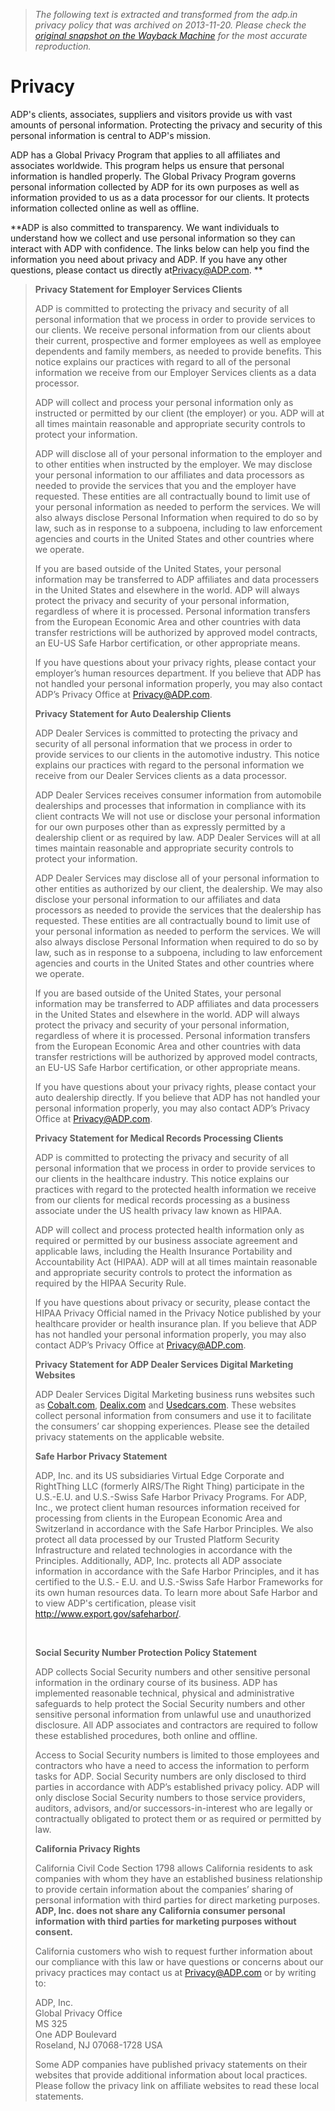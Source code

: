 > *The following text is extracted and transformed from the adp.in privacy policy that was archived on 2013-11-20. Please check the [original snapshot on the Wayback Machine](https://web.archive.org/web/20131120053429id_/http%3A//www.adp.com/privacy.aspx) for the most accurate reproduction.*

# Privacy

ADP's clients, associates, suppliers and visitors provide us with vast amounts of personal information. Protecting the privacy and security of this personal information is central to ADP's mission. 

ADP has a Global Privacy Program that applies to all affiliates and associates worldwide. This program helps us ensure that personal information is handled properly. The Global Privacy Program governs personal information collected by ADP for its own purposes as well as information provided to us as a data processor for our clients. It protects information collected online as well as offline. 

**ADP is also committed to transparency. We want individuals to understand how we collect and use personal information so they can interact with ADP with confidence. The links below can help you find the information you need about privacy and ADP. If you have any other questions, please contact us directly at[Privacy@ADP.com](mailto:Privacy@ADP.com). **

> **Privacy Statement for Employer Services Clients**
> 
> ADP is committed to protecting the privacy and security of all personal information that we process in order to provide services to our clients. We receive personal information from our clients about their current, prospective and former employees as well as employee dependents and family members, as needed to provide benefits. This notice explains our practices with regard to all of the personal information we receive from our Employer Services clients as a data processor. 
> 
> ADP will collect and process your personal information only as instructed or permitted by our client (the employer) or you. ADP will at all times maintain reasonable and appropriate security controls to protect your information. 
> 
> ADP will disclose all of your personal information to the employer and to other entities when instructed by the employer. We may disclose your personal information to our affiliates and data processors as needed to provide the services that you and the employer have requested. These entities are all contractually bound to limit use of your personal information as needed to perform the services. We will also always disclose Personal Information when required to do so by law, such as in response to a subpoena, including to law enforcement agencies and courts in the United States and other countries where we operate. 
> 
> If you are based outside of the United States, your personal information may be transferred to ADP affiliates and data processers in the United States and elsewhere in the world. ADP will always protect the privacy and security of your personal information, regardless of where it is processed. Personal information transfers from the European Economic Area and other countries with data transfer restrictions will be authorized by approved model contracts, an EU-US Safe Harbor certification, or other appropriate means. 
> 
> If you have questions about your privacy rights, please contact your employer’s human resources department. If you believe that ADP has not handled your personal information properly, you may also contact ADP’s Privacy Office at [Privacy@ADP.com](mailto:Privacy@ADP.com). 
> 
> **Privacy Statement for Auto Dealership Clients**
> 
> ADP Dealer Services is committed to protecting the privacy and security of all personal information that we process in order to provide services to our clients in the automotive industry. This notice explains our practices with regard to the personal information we receive from our Dealer Services clients as a data processor. 
> 
> ADP Dealer Services receives consumer information from automobile dealerships and processes that information in compliance with its client contracts We will not use or disclose your personal information for our own purposes other than as expressly permitted by a dealership client or as required by law. ADP Dealer Services will at all times maintain reasonable and appropriate security controls to protect your information. 
> 
> ADP Dealer Services may disclose all of your personal information to other entities as authorized by our client, the dealership. We may also disclose your personal information to our affiliates and data processors as needed to provide the services that the dealership has requested. These entities are all contractually bound to limit use of your personal information as needed to perform the services. We will also always disclose Personal Information when required to do so by law, such as in response to a subpoena, including to law enforcement agencies and courts in the United States and other countries where we operate.
> 
> If you are based outside of the United States, your personal information may be transferred to ADP affiliates and data processers in the United States and elsewhere in the world. ADP will always protect the privacy and security of your personal information, regardless of where it is processed. Personal information transfers from the European Economic Area and other countries with data transfer restrictions will be authorized by approved model contracts, an EU-US Safe Harbor certification, or other appropriate means. 
> 
> If you have questions about your privacy rights, please contact your auto dealership directly. If you believe that ADP has not handled your personal information properly, you may also contact ADP’s Privacy Office at [Privacy@ADP.com](mailto:Privacy@ADP.com). 
> 
> **Privacy Statement for Medical Records Processing Clients**
> 
> ADP is committed to protecting the privacy and security of all personal information that we process in order to provide services to our clients in the healthcare industry. This notice explains our practices with regard to the protected health information we receive from our clients for medical records processing as a business associate under the US health privacy law known as HIPAA.
> 
> ADP will collect and process protected health information only as required or permitted by our business associate agreement and applicable laws, including the Health Insurance Portability and Accountability Act (HIPAA). ADP will at all times maintain reasonable and appropriate security controls to protect the information as required by the HIPAA Security Rule. 
> 
> If you have questions about privacy or security, please contact the HIPAA Privacy Official named in the Privacy Notice published by your healthcare provider or health insurance plan. If you believe that ADP has not handled your personal information properly, you may also contact ADP’s Privacy Office at [Privacy@ADP.com](mailto:Privacy@ADP.com). 
> 
> **Privacy Statement for ADP Dealer Services Digital Marketing Websites**
> 
> ADP Dealer Services Digital Marketing business runs websites such as [Cobalt.com](http://www.cobalt.com/privacy/), [Dealix.com](http://www.dealix.com/aboutus/privacy.aspx) and [Usedcars.com](http://www.usedcars.com/privacypolicy.aspx). These websites collect personal information from consumers and use it to facilitate the consumers’ car shopping experiences. Please see the detailed privacy statements on the applicable website.
> 
> **Safe Harbor Privacy Statement**
> 
> ADP, Inc. and its US subsidiaries Virtual Edge Corporate and RightThing LLC (formerly AIRS/The Right Thing) participate in the U.S.-E.U. and U.S.-Swiss Safe Harbor Privacy Programs. For ADP, Inc., we protect client human resources information received for processing from clients in the European Economic Area and Switzerland in accordance with the Safe Harbor Principles. We also protect all data processed by our Trusted Platform Security Infrastructure and related technologies in accordance with the Principles. Additionally, ADP, Inc. protects all ADP associate information in accordance with the Safe Harbor Principles, and it has certified to the U.S.- E.U. and U.S.-Swiss Safe Harbor Frameworks for its own human resources data. To learn more about Safe Harbor and to view ADP's certification, please visit <http://www.export.gov/safeharbor/>.
> 
> [](https://safeharbor.export.gov/list.aspx)  
> [](http://www.export.gov/safeharbor)
> 
> **Social Security Number Protection Policy Statement**
> 
> ADP collects Social Security numbers and other sensitive personal information in the ordinary course of its business. ADP has implemented reasonable technical, physical and administrative safeguards to help protect the Social Security numbers and other sensitive personal information from unlawful use and unauthorized disclosure. All ADP associates and contractors are required to follow these established procedures, both online and offline.
> 
> Access to Social Security numbers is limited to those employees and contractors who have a need to access the information to perform tasks for ADP. Social Security numbers are only disclosed to third parties in accordance with ADP’s established privacy policy. ADP will only disclose Social Security numbers to those service providers, auditors, advisors, and/or successors-in-interest who are legally or contractually obligated to protect them or as required or permitted by law.
> 
> **California Privacy Rights**
> 
> California Civil Code Section 1798 allows California residents to ask companies with whom they have an established business relationship to provide certain information about the companies’ sharing of personal information with third parties for direct marketing purposes. **ADP, Inc. does not share any California consumer personal information with third parties for marketing purposes without consent.**
> 
> California customers who wish to request further information about our compliance with this law or have questions or concerns about our privacy practices may contact us at Privacy@ADP.com or by writing to: 
> 
> ADP, Inc.   
>  Global Privacy Office  
>  MS 325   
>  One ADP Boulevard   
>  Roseland, NJ 07068-1728 USA
> 
> Some ADP companies have published privacy statements on their websites that provide additional information about local practices. Please follow the privacy link on affiliate websites to read these local statements. 
